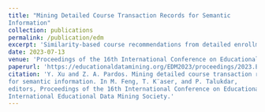 ```yaml
---
title: "Mining Detailed Course Transaction Records for Semantic
Information"
collection: publications
permalink: /publication/edm
excerpt: 'Similarity-based course recommendations from detailed enrollment data'
date: 2023-07-13
venue: 'Proceedings of the 16th International Conference on Educational Data Mining'
paperurl: 'https://educationaldatamining.org/EDM2023/proceedings/2023.EDM-short-papers.39/2023.EDM-short-papers.39.pdf'
citation: 'Y. Xu and Z. A. Pardos. Mining detailed course transaction records
for semantic information. In M. Feng, T. K¨aser, and P. Talukdar,
editors, Proceedings of the 16th International Conference on Educational Data Mining, pages 388–395, Bengaluru, India, July 2023.
International Educational Data Mining Society.'
---
```


<!--This paper is about the number 1. The number 2 is left for future work.-->
<!---->
<!--[Download paper here](http://academicpages.github.io/files/paper1.pdf)-->
<!---->
<!--Recommended citation: Your Name, You. (2009). "Paper Title Number 1." <i>Journal 1</i>. 1(1).-->
